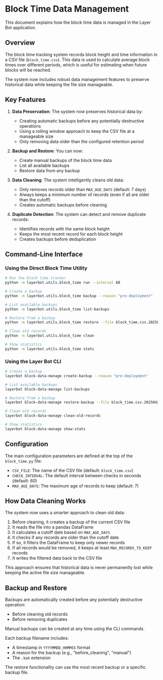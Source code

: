 # Block Time Data Management

This document explains how the block time data is managed in the Layer Bot application.

## Overview

The block time tracking system records block height and time information in a CSV file (`block_time.csv`). This data is used to calculate average block times over different periods, which is useful for estimating when future blocks will be reached.

The system now includes robust data management features to preserve historical data while keeping the file size manageable.

## Key Features

1. **Data Preservation**: The system now preserves historical data by:
   - Creating automatic backups before any potentially destructive operations
   - Using a rolling window approach to keep the CSV file at a manageable size
   - Only removing data older than the configured retention period

2. **Backup and Restore**: You can now:
   - Create manual backups of the block time data
   - List all available backups
   - Restore data from any backup

3. **Data Cleaning**: The system intelligently cleans old data:
   - Only removes records older than `MAX_AGE_DAYS` (default: 7 days)
   - Always keeps a minimum number of records (even if all are older than the cutoff)
   - Creates automatic backups before cleaning

4. **Duplicate Detection**: The system can detect and remove duplicate records:
   - Identifies records with the same block height
   - Keeps the most recent record for each block height
   - Creates backups before deduplication

## Command-Line Interface

### Using the Direct Block Time Utility

```bash
# Run the block time tracker
python -m layerbot.utils.block_time run --interval 60

# Create a backup
python -m layerbot.utils.block_time backup --reason "pre-deployment"

# List available backups
python -m layerbot.utils.block_time list-backups

# Restore from a backup
python -m layerbot.utils.block_time restore --file block_time.csv.20250421_123456.pre-deployment.bak

# Clean old records
python -m layerbot.utils.block_time clean

# Show statistics
python -m layerbot.utils.block_time stats
```

### Using the Layer Bot CLI

```bash
# Create a backup
layerbot block-data-manage create-backup --reason "pre-deployment"

# List available backups
layerbot block-data-manage list-backups

# Restore from a backup
layerbot block-data-manage restore-backup --file block_time.csv.20250421_123456.pre-deployment.bak

# Clean old records
layerbot block-data-manage clean-old-records

# Show statistics
layerbot block-data-manage show-stats
```

## Configuration

The main configuration parameters are defined at the top of the `block_time.py` file:

- `CSV_FILE`: The name of the CSV file (default: `block_time.csv`)
- `CHECK_INTERVAL`: The default interval between checks in seconds (default: 60)
- `MAX_AGE_DAYS`: The maximum age of records to keep (default: 7)

## How Data Cleaning Works

The system now uses a smarter approach to clean old data:

1. Before cleaning, it creates a backup of the current CSV file
2. It reads the file into a pandas DataFrame
3. It calculates a cutoff date based on `MAX_AGE_DAYS`
4. It checks if any records are older than the cutoff date
5. If so, it filters the DataFrame to keep only newer records
6. If all records would be removed, it keeps at least `MAX_RECORDS_TO_KEEP` records
7. It writes the filtered data back to the CSV file

This approach ensures that historical data is never permanently lost while keeping the active file size manageable.

## Backup and Restore

Backups are automatically created before any potentially destructive operation:
- Before cleaning old records
- Before removing duplicates

Manual backups can be created at any time using the CLI commands.

Each backup filename includes:
- A timestamp in `YYYYMMDD_HHMMSS` format
- A reason for the backup (e.g., "before_cleaning", "manual")
- The `.bak` extension

The restore functionality can use the most recent backup or a specific backup file. 